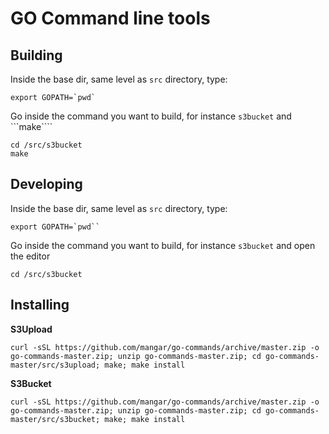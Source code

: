 # GO Command line tools

## Building

Inside the base dir, same level as ```src``` directory, type:

	export GOPATH=`pwd`



Go inside the command you want to build, for instance ```s3bucket``` and ```make````

	cd /src/s3bucket
	make





## Developing


Inside the base dir, same level as ```src``` directory, type:

	export GOPATH=`pwd``


Go inside the command you want to build, for instance ```s3bucket``` and open the editor

	cd /src/s3bucket
	



## Installing

__S3Upload__

	curl -sSL https://github.com/mangar/go-commands/archive/master.zip -o go-commands-master.zip; unzip go-commands-master.zip; cd go-commands-master/src/s3upload; make; make install



__S3Bucket__

	curl -sSL https://github.com/mangar/go-commands/archive/master.zip -o go-commands-master.zip; unzip go-commands-master.zip; cd go-commands-master/src/s3bucket; make; make install









